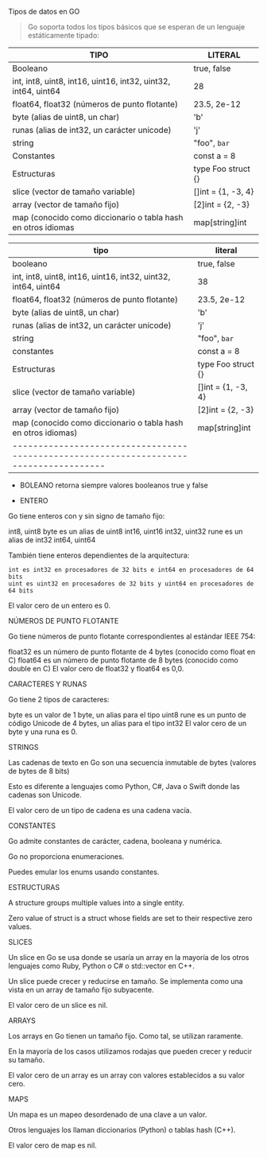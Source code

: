 Tipos de datos en GO

> Go soporta todos los tipos básicos que se esperan de un lenguaje estáticamente tipado:
 
| TIPO                                                            | LITERAL            | 
| --------------------------------------------------------------- | ------------------ | 
| Booleano                                                        |true, false         | 
| int, int8, uint8, int16, uint16, int32, uint32, int64, uint64   | 28                 | 
| float64, float32  (números de punto flotante)                   | 23.5, 2e-12        |
| byte (alias de uint8, un char)                                  | 'b'                |
| runas  (alias de int32, un carácter unicode)                    | 'j'                | 
| string                                                          |  "foo", `bar`      | 
| Constantes                                                      | const a = 8        | 
| Estructuras                                                     | type Foo struct {} |
| slice  (vector de tamaño variable)                              | []int = {1, -3, 4} | 
| array (vector de tamaño fijo)                                   | [2]int = {2, -3}   | 
| map (conocido como diccionario o tabla hash en otros idiomas    | map[string]int     | 


|tipo                                                           | literal              |
|---------------------------------------------------------------|----------------------|
| booleano                                                      | true, false          |       
| int, int8, uint8, int16, uint16, int32, uint32, int64, uint64 | 38                   |   
| float64, float32  (números de punto flotante)                 | 23.5, 2e-12          |
| byte (alias de uint8, un char)                                | 'b'                  |
| runas  (alias de int32, un carácter unicode)                  | 'j'                  |
| string                                                        | "foo", `bar`         |
| constantes                                                    | const a = 8          |
| Estructuras                                                   | type Foo struct {}   |
| slice  (vector de tamaño variable)                            | []int = {1, -3, 4}   |
| array (vector de tamaño fijo)                                 | [2]int = {2, -3}     |
| map (conocido como diccionario o tabla hash en otros idiomas) | map[string]int       |
| --------------------------------------------------------------------------------------

- BOLEANO 
  retorna siempre valores booleanos  true y false
  
- ENTERO
 
Go tiene enteros con y sin signo de tamaño fijo:

  int8, uint8
  byte es un alias de uint8
  int16, uint16
  int32, uint32
  rune es un alias de int32
  int64, uint64

También tiene enteros dependientes de la arquitectura:

    int es int32 en procesadores de 32 bits e int64 en procesadores de 64 bits
    uint es uint32 en procesadores de 32 bits y uint64 en procesadores de 64 bits

El valor cero de un entero es 0.

NÚMEROS DE PUNTO FLOTANTE

Go tiene números de punto flotante correspondientes al estándar IEEE 754:

float32 es un número de punto flotante de 4 bytes (conocido como float en C)
float64 es un número de punto flotante de 8 bytes (conocido como double en C)
El valor cero de float32 y float64 es 0,0.

CARACTERES Y RUNAS

Go tiene 2 tipos de caracteres:

byte es un valor de 1 byte, un alias para el tipo uint8
rune es un punto de código Unicode de 4 bytes, un alias para el tipo int32
El valor cero de un byte y una runa es 0.

STRINGS

Las cadenas de texto en Go son una secuencia inmutable de bytes (valores de bytes de 8 bits)

Esto es diferente a lenguajes como Python, C#, Java o Swift donde las cadenas son Unicode.

El valor cero de un tipo de cadena es una cadena vacía.

CONSTANTES

Go admite constantes de carácter, cadena, booleana y numérica.

Go no proporciona enumeraciones.

Puedes emular los enums usando constantes.

ESTRUCTURAS

A structure groups multiple values into a single entity.

Zero value of struct is a struct whose fields are set to their respective zero values.

SLICES

Un slice en Go se usa donde se usaría un array en la mayoría de los otros lenguajes como 
Ruby, Python o C# o std::vector en C++.

Un slice puede crecer y reducirse en tamaño. Se implementa como una vista en un array de tamaño 
fijo subyacente.

El valor cero de un slice es nil.

ARRAYS

Los arrays en Go tienen un tamaño fijo. Como tal, se utilizan raramente.

En la mayoría de los casos utilizamos rodajas que pueden crecer y reducir su tamaño.

El valor cero de un array es un array con valores establecidos a su valor cero.

MAPS

Un mapa es un mapeo desordenado de una clave a un valor.

Otros lenguajes los llaman diccionarios (Python) o tablas hash (C++).

El valor cero de map es nil.
